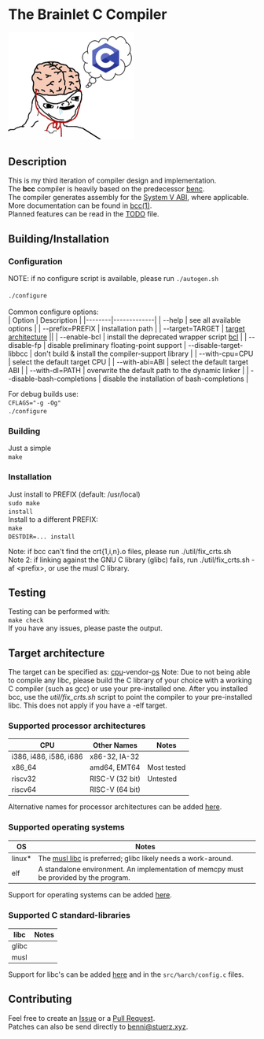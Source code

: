 # The Brainlet C Compiler
<img src="util/bcc.png" width="256"><br>

## Description
This is my third iteration of compiler design and implementation.<br>
The <strong>bcc</strong> compiler is heavily based on the predecessor [benc](https://github.com/Benni3D/benc).<br>
The compiler generates assembly for the [System V ABI](https://wiki.osdev.org/System_V_ABI), where applicable.<br>
More documentation can be found in [bcc(1)](https://stuerz.xyz/bcc.1.html).<br>
Planned features can be read in the [TODO](./TODO) file.

## Building/Installation
### Configuration
NOTE: if no configure script is available, please run
<code>./autogen.sh</code><br><br>
<code>./configure</code><br><br>
Common configure options:<br>
| Option | Description |
|--------|-------------|
| --help | see all available options |
| --prefix=PREFIX  | installation path |
| --target=TARGET | [target architecture](#target-architecture) ||
| --enable-bcl | install the deprecated wrapper script [bcl](https://github.com/Benni3D/bcc/blob/master/util/bcl) |
| --disable-fp | disable preliminary floating-point support 
| --disable-target-libbcc | don't build & install the compiler-support library |
| --with-cpu=CPU | select the default target CPU |
| --with-abi=ABI | select the default target ABI |
| --with-dl=PATH | overwrite the default path to the dynamic linker |
| --disable-bash-completions | disable the installation of bash-completions |

For debug builds use:<br>
<code>CFLAGS="-g -Og" ./configure</code>

### Building
Just a simple<br>
<code>make</code>

### Installation
Just install to PREFIX (default: /usr/local)<br>
<code>sudo make install</code><br>
Install to a different PREFIX:<br>
<code>make DESTDIR=... install</code><br>

Note: if bcc can't find the crt{1,i,n}.o files, please run ./util/fix\_crts.sh<br>
Note 2: if linking against the GNU C library (glibc) fails, run ./util/fix\_crts.sh -af \<prefix\>, or use the musl C library.

## Testing
Testing can be performed with:<br>
<code>make check</code><br>
If you have any issues, please paste the output.<br>

## Target architecture
The target can be specified as: [cpu](#supported-processor-architectures)-vendor-[os](#supported-operating-systems)
Note: Due to not being able to compile any libc,
please build the C library of your choice with a working C compiler (such as gcc)
or use your pre-installed one.
After you installed bcc,
use the _util/fix\_crts.sh_ script to point the compiler to your pre-installed libc.
This does not apply if you have a -elf target.

### Supported processor architectures
| CPU | Other Names | Notes |
|------|-------------|---|
| i386, i486, i586, i686 | x86-32, IA-32 | |
| x86\_64 | amd64, EMT64 | Most tested |
| riscv32 | RISC-V (32 bit) | Untested |
| riscv64 | RISC-V (64 bit) | |

Alternative names for processor architectures can be added [here](https://github.com/Benni3D/bcc/blob/master/util/m4/ax_check_target.m4#L21).

### Supported operating systems
| OS | Notes |
|------|-------------|
| linux* | The [musl libc](https://www.musl-libc.org/) is preferred; glibc likely needs a work-around. |
| elf | A standalone environment. An implementation of memcpy must be provided by the program. |

Support for operating systems can be added [here](https://github.com/Benni3D/bcc/blob/master/util/m4/ax_set_predef_macros.m4#L28).
 
### Supported C standard-libraries
| libc | Notes |
|------|-------|
| glibc | |
| musl | |

Support for libc's can be added [here](https://github.com/Benni3D/bcc/blob/master/util/m4/ax_check_libc.m4#L21) and in the ```src/%arch/config.c``` files. 

## Contributing
Feel free to create an [Issue](https://github.com/Benni3D/bcc/issues) or a [Pull Request](https://github.com/Benni3D/bcc/pulls).<br>
Patches can also be send directly to <benni@stuerz.xyz>.<br>
